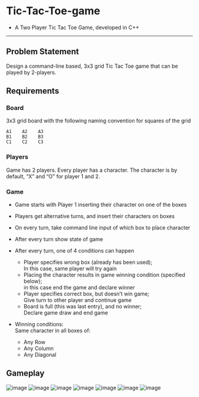 # Tic-Tac-Toe-game
- A Two Player Tic Tac Toe Game, developed in C++

***

## Problem Statement 

Design a command-line based, 3x3 grid Tic Tac Toe game that can be played by 2-players.

## Requirements 

### Board 

3x3 grid board with the following naming convention for squares of the grid

```
A1    A2    A3
B1    B2    B3
C1    C2    C3
```

### Players 

Game has 2 players. Every player has a character. The character is by default, “X” and “O” for player 1 and 2.

### Game 

- Game starts with Player 1 inserting their character on one of the boxes 
- Players get alternative turns, and insert their characters on boxes 
- On every turn, take command line input of which box to place character
- After every turn show state of game 
- After every turn, one of 4 conditions can happen
  
  - Player specifies wrong box (already has been used);  
    In this case, same player will try again 
  - Placing the character results in game winning condition (specified below);  
    in this case end the game and declare winner 
  - Player specifies correct box, but doesn’t win game;  
    Give turn to other player and continue game  
  - Board is full (this was last entry), and no winner;  
    Declare game draw and end game 
- Winning conditions:   
  Same character in all boxes of: 
    - Any Row
    - Any Column
    - Any Diagonal 


## Gameplay

![image](https://user-images.githubusercontent.com/96369223/221359267-73aa3c0a-039c-42c8-a8ca-01c0b0fd2713.png)
![image](https://user-images.githubusercontent.com/96369223/221359284-7fb289d5-f04d-465d-9652-96e27ac0c097.png)
![image](https://user-images.githubusercontent.com/96369223/221359303-adbf8cf2-9f70-4060-b7f3-a48f909efaa9.png)
![image](https://user-images.githubusercontent.com/96369223/221359315-85b244de-5429-4965-b54e-f3cc1efa49f3.png)
![image](https://user-images.githubusercontent.com/96369223/221359364-47d37fa8-8bed-4f36-b1a8-432cbbaff796.png)
![image](https://user-images.githubusercontent.com/96369223/221359410-fe64ee2f-1e1c-44ee-8e2c-6705d35ca589.png)
![image](https://user-images.githubusercontent.com/96369223/221359443-f857985e-4165-4494-b8c0-a63e280d576c.png)



